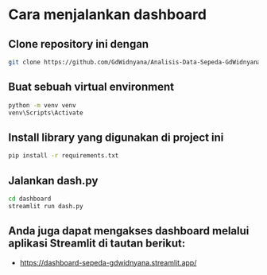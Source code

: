 # Cara menjalankan dashboard

## Clone repository ini dengan
```bash
git clone https://github.com/GdWidnyana/Analisis-Data-Sepeda-GdWidnyana.git
```

## Buat sebuah virtual environment
```bash
python -m venv venv
venv\Scripts\Activate
```

## Install library yang digunakan di project ini
```bash
pip install -r requirements.txt
```

## Jalankan dash.py

```bash
cd dashboard
streamlit run dash.py
```

## Anda juga dapat mengakses dashboard melalui aplikasi Streamlit di tautan berikut:
- https://dashboard-sepeda-gdwidnyana.streamlit.app/ 
